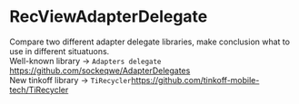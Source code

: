 # RecViewAdapterDelegate  

Compare two different adapter delegate libraries, make conclusion what to use in different situatuons.  
Well-known library -> `Adapters delegate`  https://github.com/sockeqwe/AdapterDelegates  
New tinkoff library -> `TiRecycler`https://github.com/tinkoff-mobile-tech/TiRecycler
